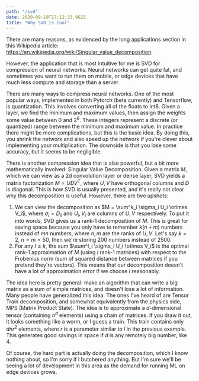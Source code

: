 ```yaml
---
path: "/svd"
date: 2020-09-19T17:12:33.962Z
title: "Why SVD is Cool"
---
```


There are many reasons, as evidenced by the long applications section in this Wikipedia article: https://en.wikipedia.org/wiki/Singular_value_decomposition.

However, the application that is most intuitive for me is SVD for compression of neural networks. Neural networks can get quite fat, and sometimes you want to run them on mobile, or edge devices that have much less compute and storage than a server.

There are many ways to compress neural networks. One of the most popular ways, implemented in both Pytorch (beta currently) and Tensorflow, is quantization. This involves converting all of the floats to int8. Given a layer, we find the minimum and maximum values, then assign the weights some value between $0$ and $2^8$. These integers represent a discrete (or quantized) range between the minimum and maximum value. In practice there might be more complications, but this is the basic idea. By doing this, you shrink the network and also speed up the network if you're clever about implementing your multiplication. The downside is that you lose some accuracy, but it seems to be negligible.

There is another compression idea that is also powerful, but a bit more mathematically involved: Singular Value Decomposition. Given a matrix $M$, which we can view as a 2d convolution layer or dense layer, SVD yields a matrix factorization $M = UDV^T$, where $U, V$ have orthogonal columns and $D$ is diagonal. This is how SVD is usually presented, and it's really not clear why this decomposition is useful. However, there are two upshots:

1. We can view the decomposition as $M = \sum^k_i \sigma_i U_i \otimes V_i$, where $\sigma_i = D_{ii}$ and $U_i, V_i$ are columns of $U, V$ respectively. To put it into words, SVD gives us a rank-1 decomposition of $M$. This is great for saving space because you only have to remember $k(n + m)$ numbers instead of $mn$ numbers, where $n, m$ are the ranks of $U, V$. Let's say $k = 2$, $n = m = 50$, then we're storing $200$ numbers instead of $2500$. 
2. For any $l \leq k$, the sum $\sum^l_i \sigma_i U_i \otimes V_i$ is the optimal rank-1 approximation of $M$ (using $l$ rank-1 matrices) with respect to the Frobenius norm (sum of squared distance between matrices if you pretend they're vectors). This means that our decomposition doesn't have a lot of approximation error if we choose $l$ reasonably.

The idea here is pretty general: make an algorithm that can write a big matrix as a sum of simple matrices, and doesn't lose a lot of information. Many people have generalized this idea. The ones I've heard of are Tensor Train decomposition, and somewhat equivalently from the physics side, MPS (Matrix Product State). The idea is to approximate a $d$-dimensional tensor (containing $n^d$ elements) using a chain of matrices. If you draw it out, it looks something like a worm, or I guess a train. This train contains only $dnr^2$ elements, where $r$ is a parameter similar to $l$ in the previous example.  This generates good savings in space if $d$ is any remotely big number, like 4. 

Of course, the hard part is actually doing the decomposition, which I know nothing about, so I'm sorry if I butchered anything. But I'm sure we'll be seeing a lot of development in this area as the demand for running ML on edge devices grows.